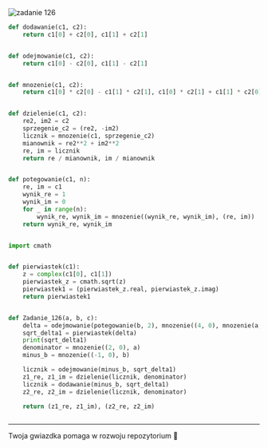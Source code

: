 <picture>
  <source srcset="../../srt/zbior_zadan/126.png" media="(prefers-color-scheme: light)">
  <source srcset="../../srt/zbior_zadan/black_126.png" media="(prefers-color-scheme: dark)">
  <img src="../../srt/zbior_zadan/black_126.png" alt="zadanie 126">
</picture>

```python
def dodawanie(c1, c2):
    return c1[0] + c2[0], c1[1] + c2[1]


def odejmowanie(c1, c2):
    return c1[0] - c2[0], c1[1] - c2[1]


def mnozenie(c1, c2):
    return c1[0] * c2[0] - c1[1] * c2[1], c1[0] * c2[1] + c1[1] * c2[0]


def dzielenie(c1, c2):
    re2, im2 = c2
    sprzegenie_c2 = (re2, -im2)
    licznik = mnozenie(c1, sprzegenie_c2)
    mianownik = re2**2 + im2**2
    re, im = licznik
    return re / mianownik, im / mianownik


def potegowanie(c1, n):
    re, im = c1
    wynik_re = 1
    wynik_im = 0
    for _ in range(n):
        wynik_re, wynik_im = mnozenie((wynik_re, wynik_im), (re, im))
    return wynik_re, wynik_im


import cmath


def pierwiastek(c1):
    z = complex(c1[0], c1[1])
    pierwiastek_z = cmath.sqrt(z)
    pierwiastek1 = (pierwiastek_z.real, pierwiastek_z.imag)
    return pierwiastek1


def Zadanie_126(a, b, c):
    delta = odejmowanie(potegowanie(b, 2), mnozenie((4, 0), mnozenie(a, c)))
    sqrt_delta1 = pierwiastek(delta)
    print(sqrt_delta1)
    denominator = mnozenie((2, 0), a)
    minus_b = mnozenie((-1, 0), b)

    licznik = odejmowanie(minus_b, sqrt_delta1)
    z1_re, z1_im = dzielenie(licznik, denominator)
    licznik = dodawanie(minus_b, sqrt_delta1)
    z2_re, z2_im = dzielenie(licznik, denominator)

    return (z1_re, z1_im), (z2_re, z2_im)



```

---
Twoja gwiazdka pomaga w rozwoju repozytorium 🤝
